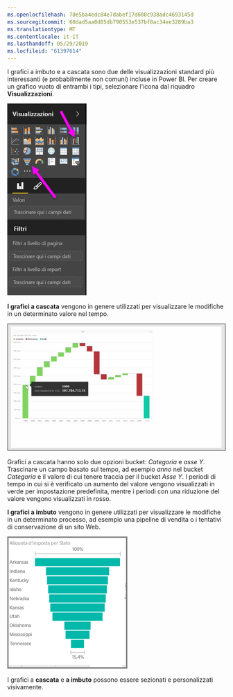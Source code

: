 ```yaml
---
ms.openlocfilehash: 78e5ba4edc84e7dabef17d608c938adc4693145d
ms.sourcegitcommit: 60dad5aa0d85db790553e537bf8ac34ee3289ba3
ms.translationtype: MT
ms.contentlocale: it-IT
ms.lasthandoff: 05/29/2019
ms.locfileid: "61397614"
---
```

I grafici a imbuto e a cascata sono due delle visualizzazioni standard più interessanti (e probabilmente non comuni) incluse in Power BI. Per creare un grafico vuoto di entrambi i tipi, selezionare l'icona dal riquadro **Visualizzazioni**.

![](media/3-8-create-waterfall-funnel-charts/3-8_1.png)

**I grafici a cascata** vengono in genere utilizzati per visualizzare le modifiche in un determinato valore nel tempo.

![](media/3-8-create-waterfall-funnel-charts/3-8_2.png)

Grafici a cascata hanno solo due opzioni bucket: *Categoria* e *asse Y*. Trascinare un campo basato sul tempo, ad esempio *anno* nel bucket *Categoria* e il valore di cui tenere traccia per il bucket *Asse Y*. I periodi di tempo in cui si è verificato un aumento del valore vengono visualizzati in verde per impostazione predefinita, mentre i periodi con una riduzione del valore vengono visualizzati in rosso.

**I grafici a imbuto** vengono in genere utilizzati per visualizzare le modifiche in un determinato processo, ad esempio una pipeline di vendita o i tentativi di conservazione di un sito Web.

![](media/3-8-create-waterfall-funnel-charts/3-8_3.png)

I grafici a **cascata** e **a imbuto** possono essere sezionati e personalizzati visivamente.

